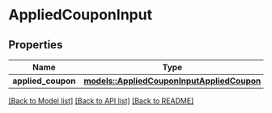 # AppliedCouponInput

## Properties

Name | Type | Description | Notes
------------ | ------------- | ------------- | -------------
**applied_coupon** | [**models::AppliedCouponInputAppliedCoupon**](AppliedCouponInput_applied_coupon.md) |  | 

[[Back to Model list]](../README.md#documentation-for-models) [[Back to API list]](../README.md#documentation-for-api-endpoints) [[Back to README]](../README.md)



